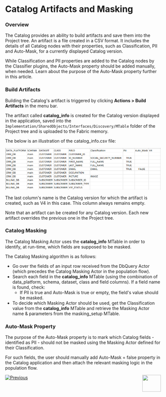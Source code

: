 <web>

# Catalog Artifacts and Masking

### Overview

The Catalog provides an ability to build artifacts and save them into the Project tree. An artifact is a file created in a CSV format. It includes the details of all Catalog nodes with their properties, such as Classification, PII and Auto-Mask, for a currently displayed Catalog version.

While Classification and PII properties are added to the Catalog nodes by the Classifier plugins, the Auto-Mask property should be added manually, when needed. Learn about the purpose of the Auto-Mask property further in this article.

### Build Artifacts

Building the Catalog's artifact is triggered by clicking **Actions > Build Artifacts** in the menu bar.  

The artifact called **catalog_info** is created for the Catalog version displayed in the application, saved into the ```Implementation/SharedObjects/Interfaces/Discovery/MTable``` folder of the Project tree and is uploaded to the Fabric memory.

The below is an illustration of the catalog_info.csv file:

<img src="images/catalog_info_mtable.png" style="zoom:75%;" />

The last column's name is the Catalog version for which the artifact is created, such as V4 in this case. This column always remains empty. 

Note that an artifact can be created for any Catalog version. Each new artifact overrides the previous one in the Project tree.

### Catalog Masking

The Catalog Masking Actor uses the **catalog_info** MTable in order to identify, at run-time, which fields are supposed to be masked. 

The Catalog Masking algorithm is as follows:

* Go over the fields of an input row received from the DbQuery Actor (which precedes the Catalog Masking Actor in the population flow).
* Search each field in the **catalog_info** MTable (using the combination of data_platform, schema, dataset, class and field columns). If a field name is found, check:
  * If PII is true and Auto-Mask is true or empty, the field's value should be masked. 
* To decide which Masking Actor should be used, get the Classification value from the **catalog_info** MTable and retrieve the Masking Actor name & parameters from the masking_setup MTable. 

### Auto-Mask Property

The purpose of the Auto-Mask property is to mark which Catalog fields - identified as PII - should not be masked using the Masking Actor defined for their Classification. 

For such fields, the user should manually add Auto-Mask = false property in the Catalog application and then attach the relevant masking logic in the population flow.





[![Previous](/articles/images/Previous.png)](08_search_catalog.md)[<img align="right" width="60" height="54" src="/articles/images/Next.png">](10_catalog_APIs.md) 

</web>





